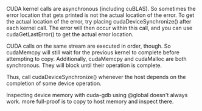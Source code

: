 CUDA kernel calls are asynchronous (including cuBLAS). So sometimes the error location
that gets printed is not the actual location of the error. To get the actual location of the error,
try placing cudaDeviceSynchronize() after each kernel call. The error will then occur within 
this call, and you can use cudaGetLastError() to get the actual error location.

CUDA calls on the same stream are executed in order, though. So cudaMemcpy will still wait for
the previous kernel to complete before attempting to copy. Additionally,
cudaMemcpy and cudaMalloc are both synchronous. They will block until their operation is complete.

Thus, call cudaDeviceSynchronize() whenever the host depends on the completion of some
device operation.

Inspecting device memory with cuda-gdb using @global doesn't always work. more full-proof is 
to copy to host memory and inspect there.
